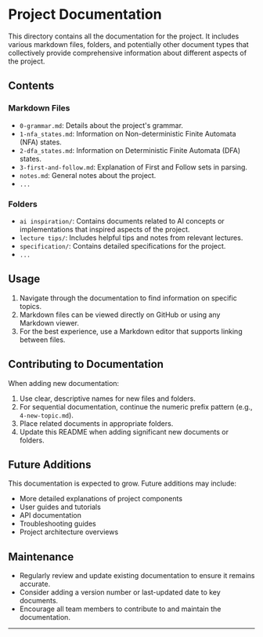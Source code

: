 # Project Documentation

This directory contains all the documentation for the project. It includes various markdown files, folders, and potentially other document types that collectively provide comprehensive information about different aspects of the project.

## Contents

### Markdown Files

- `0-grammar.md`: Details about the project's grammar.
- `1-nfa_states.md`: Information on Non-deterministic Finite Automata (NFA) states.
- `2-dfa_states.md`: Information on Deterministic Finite Automata (DFA) states.
- `3-first-and-follow.md`: Explanation of First and Follow sets in parsing.
- `notes.md`: General notes about the project.
- `...`

### Folders

- `ai inspiration/`: Contains documents related to AI concepts or implementations that inspired aspects of the project.
- `lecture tips/`: Includes helpful tips and notes from relevant lectures.
- `specification/`: Contains detailed specifications for the project.
- `...`

## Usage

1. Navigate through the documentation to find information on specific topics.
2. Markdown files can be viewed directly on GitHub or using any Markdown viewer.
3. For the best experience, use a Markdown editor that supports linking between files.

## Contributing to Documentation

When adding new documentation:

1. Use clear, descriptive names for new files and folders.
2. For sequential documentation, continue the numeric prefix pattern (e.g., `4-new-topic.md`).
3. Place related documents in appropriate folders.
4. Update this README when adding significant new documents or folders.

## Future Additions

This documentation is expected to grow. Future additions may include:

- More detailed explanations of project components
- User guides and tutorials
- API documentation
- Troubleshooting guides
- Project architecture overviews

## Maintenance

- Regularly review and update existing documentation to ensure it remains accurate.
- Consider adding a version number or last-updated date to key documents.
- Encourage all team members to contribute to and maintain the documentation.

---
